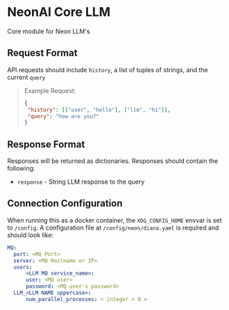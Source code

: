 # NeonAI Core LLM
Core module for Neon LLM's

## Request Format
API requests should include `history`, a list of tuples of strings, and the current
`query`

>Example Request:
>```json
>{
>  "history": [["user", "hello"], ["llm", "hi"]],
>  "query": "how are you?"
>}
>```

## Response Format
Responses will be returned as dictionaries. Responses should contain the following:
- `response` - String LLM response to the query

## Connection Configuration
When running this as a docker container, the `XDG_CONFIG_HOME` envvar is set to `/config`.
A configuration file at `/config/neon/diana.yaml` is required and should look like:
```yaml
MQ:
  port: <MQ Port>
  server: <MQ Hostname or IP>
  users:
      <LLM MQ service_name>:
      user: <MQ user>
      password: <MQ user's password>
  LLM_<LLM NAME uppercase>:
      num_parallel_processes: < integer > 0 >
```
